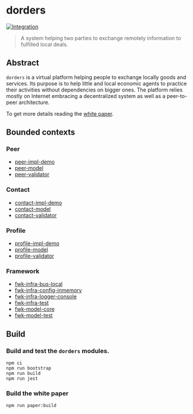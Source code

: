 # dorders

[![Integration](https://github.com/tmorin/dorders/workflows/Integration/badge.svg?branch=master)](https://github.com/tmorin/dorders/actions?query=workflow%3AIntegration+branch%3Amaster)

> A system helping two parties to exchange remotely information to fulfilled local deals.

## Abstract

`dorders` is a virtual platform helping people to exchange locally goods and services.
Its purpose is to help little and local economic agents to practice their activities without dependencies on bigger ones.
The platform relies mostly on Internet embracing a decentralized system as well as a peer-to-peer architecture.

To get more details reading the [white paper](paper/README.adoc).

## Bounded contexts

### Peer

- [peer-impl-demo](packages/peer-impl-demo)
- [peer-model](packages/peer-model)
- [peer-validator](packages/peer-validator)

### Contact

- [contact-impl-demo](packages/contact-impl-demo)
- [contact-model](packages/contact-model)
- [contact-validator](packages/contact-validator)

### Profile

- [profile-impl-demo](packages/profile-impl-demo)
- [profile-model](packages/profile-model)
- [profile-validator](packages/profile-validator)

### Framework

- [fwk-infra-bus-local](packages/fwk-infra-bus-local)
- [fwk-infra-config-inmemory](packages/fwk-infra-config-inmemory)
- [fwk-infra-logger-console](packages/fwk-infra-logger-console)
- [fwk-infra-test](packages/fwk-infra-test)
- [fwk-model-core](packages/fwk-model-core)
- [fwk-model-test](packages/fwk-model-test)

## Build

### Build and test the `dorders` modules.

```shell script
npm ci
npm run bootstrap
npm run build
npm run jest
```

### Build the white paper

```shell script
npm run paper:build
```
